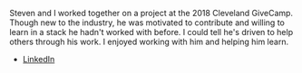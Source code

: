 Steven and I worked together on a project at the 2018 Cleveland GiveCamp.  Though new to the industry, he was motivated to contribute and willing to learn in a stack he hadn't worked with before.  I could tell he's driven to help others through his work.  I enjoyed working with him and helping him learn.

<ul class="presences">
	<li class="presence"><a class="presenceAction-linkedin" rel="me" href="http://www.linkedin.com/in/steven-beard"><span>LinkedIn</span></a></li>
</ul>
